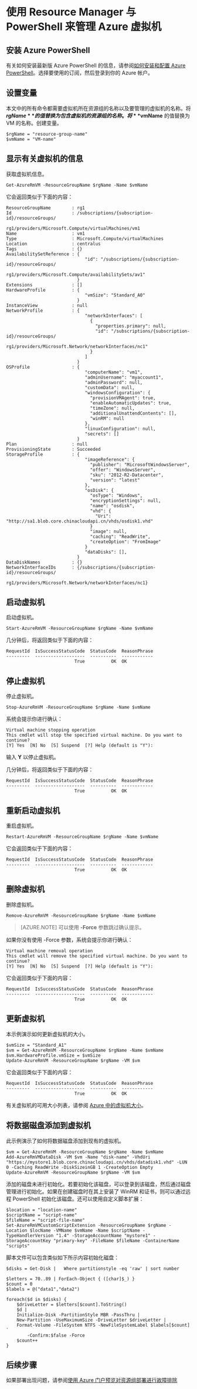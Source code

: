 <!-- ARM: tested -->

<properties
	pageTitle="使用 Resource Manager 和 PowerShell 管理 VM | Azure"
	description="使用 Azure Resource Manager 与 PowerShell 来管理虚拟机。"
	services="virtual-machines-windows"
	documentationCenter=""
	authors="davidmu1"
	manager="timlt"
	editor=""
	tags="azure-resource-manager"/>

<tags
	ms.service="virtual-machines-windows"
	ms.workload="na"
	ms.tgt_pltfrm="vm-windows"
	ms.devlang="na"
	ms.topic="article"
	ms.date="09/27/2016"
	wacn.date="11/21/2016"
	ms.author="davidmu"/>

# 使用 Resource Manager 与 PowerShell 来管理 Azure 虚拟机

## 安装 Azure PowerShell
 
有关如何安装最新版 Azure PowerShell 的信息，请参阅[如何安装和配置 Azure PowerShell](/documentation/articles/powershell-install-configure/)。选择要使用的订阅，然后登录到你的 Azure 帐户。

## 设置变量

本文中的所有命令都需要虚拟机所在资源组的名称以及要管理的虚拟机的名称。将 **$rgName** 的值替换为包含虚拟机的资源组的名称。将 **$vmName** 的值替换为 VM 的名称。创建变量。

    $rgName = "resource-group-name"
    $vmName = "VM-name"

## 显示有关虚拟机的信息

获取虚拟机信息。
  
    Get-AzureRmVM -ResourceGroupName $rgName -Name $vmName

它会返回类似于下面的内容：

    ResourceGroupName        : rg1
    Id                       : /subscriptions/{subscription-id}/resourceGroups/
                               rg1/providers/Microsoft.Compute/virtualMachines/vm1
    Name                     : vm1
    Type                     : Microsoft.Compute/virtualMachines
    Location                 : centralus
    Tags                     : {}
    AvailabilitySetReference : {
                                  "id": "/subscriptions/{subscription-id}/resourceGroups/
                                  rg1/providers/Microsoft.Compute/availabilitySets/av1"
                               }
    Extensions               : []
    HardwareProfile          : {
                                  "vmSize": "Standard_A0"
                               }
    InstanceView             : null
    NetworkProfile           : {
                                  "networkInterfaces": [
                                    {
                                      "properties.primary": null,
                                      "id": "/subscriptions/{subscription-id}/resourceGroups/
                                      rg1/providers/Microsoft.Network/networkInterfaces/nc1"
                                    }
                                  ]
                               }
    OSProfile                : {
                                  "computerName": "vm1",
                                  "adminUsername": "myaccount1",
                                  "adminPassword": null,
                                  "customData": null,
                                  "windowsConfiguration": {
                                    "provisionVMAgent": true,
                                    "enableAutomaticUpdates": true,
                                    "timeZone": null,
                                    "additionalUnattendContents": [],
                                    "winRM": null
                                  },
                                  "linuxConfiguration": null,
                                  "secrets": []
                               }
    Plan                     : null
    ProvisioningState        : Succeeded
    StorageProfile           : {
                                  "imageReference": {
                                    "publisher": "MicrosoftWindowsServer",
                                    "offer": "WindowsServer",
                                    "sku": "2012-R2-Datacenter",
                                    "version": "latest"
                                  },
                                  "osDisk": {
                                    "osType": "Windows",
                                    "encryptionSettings": null,
                                    "name": "osdisk",
                                    "vhd": {
                                      "Uri": "http://sa1.blob.core.chinacloudapi.cn/vhds/osdisk1.vhd"
                                    }
                                    "image": null,
                                    "caching": "ReadWrite",
                                    "createOption": "FromImage"
                                  }
                                  "dataDisks": [],
                               }
    DataDiskNames            : {}
    NetworkInterfaceIDs      : {/subscriptions/{subscription-id}/resourceGroups/
                                rg1/providers/Microsoft.Network/networkInterfaces/nc1}

## 启动虚拟机

启动虚拟机。

    Start-AzureRmVM -ResourceGroupName $rgName -Name $vmName

几分钟后，将返回类似于下面的内容：

    RequestId  IsSuccessStatusCode  StatusCode  ReasonPhrase
    ---------  -------------------  ----------  ------------
                              True          OK  OK

## 停止虚拟机

停止虚拟机。

    Stop-AzureRmVM -ResourceGroupName $rgName -Name $vmName

系统会提示你进行确认：

    Virtual machine stopping operation
    This cmdlet will stop the specified virtual machine. Do you want to continue?
    [Y] Yes  [N] No  [S] Suspend  [?] Help (default is "Y"):
        
输入 **Y** 以停止虚拟机。

几分钟后，将返回类似于下面的内容：

    RequestId  IsSuccessStatusCode  StatusCode  ReasonPhrase
    ---------  -------------------  ----------  ------------
                              True          OK  OK

## 重新启动虚拟机

重启虚拟机。

    Restart-AzureRmVM -ResourceGroupName $rgName -Name $vmName

它会返回类似于下面的内容：

    RequestId  IsSuccessStatusCode  StatusCode  ReasonPhrase
    ---------  -------------------  ----------  ------------
                              True          OK  OK

## 删除虚拟机

删除虚拟机。

    Remove-AzureRmVM -ResourceGroupName $rgName -Name $vmName

> [AZURE.NOTE] 可以使用 **-Force** 参数跳过确认提示。

如果你没有使用 -Force 参数，系统会提示你进行确认：

    Virtual machine removal operation
    This cmdlet will remove the specified virtual machine. Do you want to continue?
    [Y] Yes  [N] No  [S] Suspend  [?] Help (default is "Y"):

它会返回类似于下面的内容：

    RequestId  IsSuccessStatusCode  StatusCode  ReasonPhrase
    ---------  -------------------  ----------  ------------
                              True          OK  OK

## 更新虚拟机

本示例演示如何更新虚拟机的大小。
        
    $vmSize = "Standard_A1"
    $vm = Get-AzureRmVM -ResourceGroupName $rgName -Name $vmName
    $vm.HardwareProfile.vmSize = $vmSize
    Update-AzureRmVM -ResourceGroupName $rgName -VM $vm
    
它会返回类似于下面的内容：

    RequestId  IsSuccessStatusCode  StatusCode  ReasonPhrase
    ---------  -------------------  ----------  ------------
                              True          OK  OK
                              
有关虚拟机的可用大小列表，请参阅 [Azure 中的虚拟机大小](/documentation/articles/virtual-machines-windows-sizes/)。

## 将数据磁盘添加到虚拟机

此示例演示了如何将数据磁盘添加到现有的虚拟机。

    $vm = Get-AzureRmVM -ResourceGroupName $rgName -Name $vmName
    Add-AzureRmVMDataDisk -VM $vm -Name "disk-name" -VhdUri "https://mystore1.blob.core.chinacloudapi.cn/vhds/datadisk1.vhd" -LUN 0 -Caching ReadWrite -DiskSizeinGB 1 -CreateOption Empty
    Update-AzureRmVM -ResourceGroupName $rgName -VM $vm

添加的磁盘未进行初始化。若要初始化该磁盘，可以登录到该磁盘，然后通过磁盘管理进行初始化。如果在创建磁盘时在其上安装了 WinRM 和证书，则可以通过远程 PowerShell 初始化该磁盘。还可以使用自定义脚本扩展：

    $location = "location-name"
    $scriptName = "script-name"
    $fileName = "script-file-name"
    Set-AzureRmVMCustomScriptExtension -ResourceGroupName $rgName -Location $locName -VMName $vmName -Name $scriptName -TypeHandlerVersion "1.4" -StorageAccountName "mystore1" -StorageAccountKey "primary-key" -FileName $fileName -ContainerName "scripts"

脚本文件可以包含类似如下所示内容初始化磁盘：

    $disks = Get-Disk |   Where partitionstyle -eq 'raw' | sort number

    $letters = 70..89 | ForEach-Object { ([char]$_) }
    $count = 0
    $labels = @("data1","data2")

    foreach($d in $disks) {
        $driveLetter = $letters[$count].ToString()
        $d | 
        Initialize-Disk -PartitionStyle MBR -PassThru |
        New-Partition -UseMaximumSize -DriveLetter $driveLetter |
        Format-Volume -FileSystem NTFS -NewFileSystemLabel $labels[$count] `
            -Confirm:$false -Force 
        $count++
    }

## 后续步骤

如果部署出现问题，请参阅[使用 Azure 门户预览对资源组部署进行故障排除](/documentation/articles/resource-manager-troubleshoot-deployments-portal/)

<!---HONumber=Mooncake_0718_2016-->